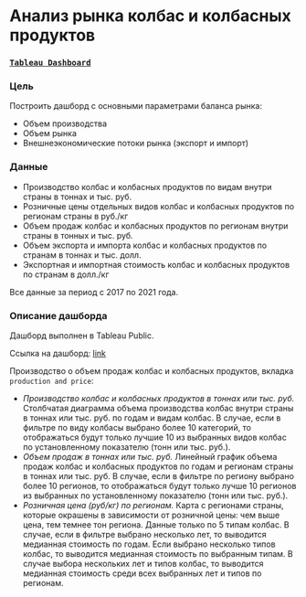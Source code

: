 # Анализ рынка колбас и колбасных продуктов
### [`Tableau Dashboard`](https://public.tableau.com/views/sausages/productionandprice?:language=en-US&:display_count=n&:origin=viz_share_link)

### Цель
Построить дашборд с основными параметрами баланса рынка:
- Объем производства
- Объем рынка
- Внешнеэкономические потоки рынка (экспорт и импорт)
### Данные
- Производство колбас и колбасных продуктов по видам внутри страны в тоннах и тыс. руб.
- Розничные цены отдельных видов колбас и колбасных продуктов по регионам страны в руб./кг
- Объем продаж колбас и колбасных продуктов по регионам внутри страны в тонных и тыс. руб.
- Объем экспорта и импорта колбас и колбасных продуктов по странам в тоннах и тыс. долл.
- Экспортная и импортная стоимость колбас и колбасных продуктов по странам в долл./кг

Все данные за период с 2017 по 2021 года.
### Описание дашборда
Дашборд выполнен в Tableau Public.

Ссылка на дашборд: [link](https://public.tableau.com/views/sausages/productionandprice?:language=en-US&:display_count=n&:origin=viz_share_link)

Производство о объем продаж колбас и колбасных продуктов, вкладка `production and price`:
- *Производство колбас и колбасных продуктов в тоннах или тыс. руб.* Столбчатая диаграмма объема производства колбас внутри страны в тоннах или тыс. руб. по годам и видам колбас. В случае, если в фильтре по виду колбасы выбрано более 10 категорий, то отображаться будут только лучшие 10 из выбранных видов колбас по установленному показателю (тонн или тыс. руб.). 
- *Объем продаж в тоннах или тыс. руб.* Линейный график объема продаж колбас и колбасных продуктов по годам и регионам страны в тоннах или тыс. руб. В случае, если в фильтре по региону выбрано более 10 регионов, то отображаться будут только лучше 10 регионов из выбранных по установленному показателю (тонн или тыс. руб.).
- *Розничная цена (руб/кг) по регионам.* Карта с регионами страны, которые окрашены в зависимости от розничной цены: чем выше цена, тем темнее тон региона. Данные только по 5 типам колбас. В случае, если в фильтре выбрано несколько лет, то выводится медианная стоимость по годам. Если выбрано несколько типов колбас, то выводится медианная стоимость по выбранным типам. В случае выбора нескольких лет и типов колбас, то выводится медианная стоимость среди всех выбранных лет и типов по регионам.
